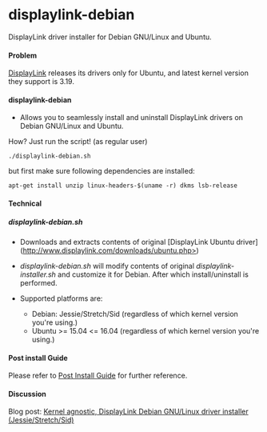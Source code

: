 # displaylink-debian
DisplayLink driver installer for Debian GNU/Linux and Ubuntu.

#### Problem
[DisplayLink](http://www.displaylink.com/) releases its drivers only for Ubuntu, and latest kernel version they support is 3.19. 


#### displaylink-debian

* Allows you to seamlessly install and uninstall DisplayLink drivers on Debian GNU/Linux and Ubuntu.


How? Just run the script! (as regular user)

`./displaylink-debian.sh`

but first make sure following dependencies are installed:

`apt-get install unzip linux-headers-$(uname -r) dkms lsb-release`

#### Technical

##### displaylink-debian.sh

* Downloads and extracts contents of original [DisplayLink Ubuntu driver] (http://www.displaylink.com/downloads/ubuntu.php>)

* _displaylink-debian.sh_ will modify contents of original _displaylink-installer.sh_ and customize it for Debian. After which install/uninstall is performed. 

* Supported platforms are: 
  * Debian: Jessie/Stretch/Sid (regardless of which kernel version you're using.)
  * Ubuntu >= 15.04 <= 16.04 (regardless of which kernel version you're using.)

#### Post install Guide

Please refer to [Post Install Guide](https://github.com/AdnanHodzic/displaylink-debian/blob/master/post-install-guide.md) for further reference.

#### Discussion
Blog post: [Kernel agnostic, DisplayLink Debian GNU/Linux driver installer (Jessie/Stretch/Sid)](http://foolcontrol.org/?p=1777)
